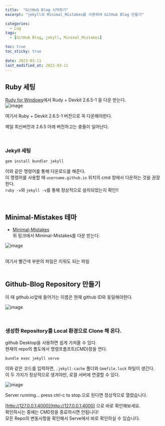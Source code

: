 ```yaml
---
title:  "GitHub Blog 시작하기"
excerpt: "jekyll과 Minimal_Mistakes를 사용하여 GitHub Blog 만들기"

categories:
  - Log
tags:
  - [GitHub Blog, jekyll, Minimal_Mistakes]

toc: true
toc_sticky: true
 
date: 2023-03-11
last_modified_at: 2023-03-11
---
```




## Ruby 세팅
[Rudy for Windows](https://rubyinstaller.org/downloads/archives/)에서 Rudy + Devkit 2.6.5-1 을 다운 받는다.  
![image](https://user-images.githubusercontent.com/31909322/224531719-e1cb816a-b011-4ccb-aa4e-e19b687c6fad.png)

<div class="notice--primary" markdown="1">
여기서 Ruby + Devkit 2.6.5-1 버전으로 꼭 다운해야한다.  

제일 최신버전과 2.6.5 아래 버전하고는 충돌이 일어난다.

</div>

<br>

### Jekyll 세팅
``` 
gem install bundler jekyll
```
이와 같은 명령어를 통해 다운로드를 해준다.  
이 명령어를 사용할 때 `username.github.io` 위치의 cmd 창에서 다운하는 것을 권장한다.  
`ruby -v`와 `jekyll -v`를 통해 정상적으로 설치되었는지 확인!!

<br>

## Minimal-Mistakes 테마
* [Minimal-Mistakes](https://github.com/mmistakes/minimal-mistakes)  
위 링크에서 Minimal-Mistakes를 다운 받는다.

![image](https://user-images.githubusercontent.com/31909322/224532198-6491d779-ec26-4f35-af9f-d70104a8b5b6.png)  
<br>

여기서 빨간색 부분의 파일은 지워도 되는 파일  
<br>

## Github-Blog Repository 만들기
이 때 github.io앞에 들어가는 이름은 현재 github ID와 동일해야한다.  

![image](https://user-images.githubusercontent.com/31909322/224531418-d4a2de1c-18cb-4253-8468-febdaee6ae27.png)

<br>

### 생성한 Repository를 Local 환경으로 Clone 해 온다.
github Desktop을 사용하면 쉽게 가져올 수 있다.  
현재의 repo의 폴도에서 명령프롬프트(CMD)창을 연다.
```
bundle exec jekyll serve
```
이와 같은 코드를 입력하면, `.jekyll-cache` 폴더와 `Gemfile.lock` 파일이 생긴다.  
이 두 가지가 정상적으로 생겨야만, 로컬 서버에 연결할 수 있다.  

![image](https://user-images.githubusercontent.com/31909322/224532512-ee426cb5-d535-4aee-abe8-b92e1f23fb97.png)

Server running... press ctrl-c to stop.으로 된다면 정상적으로 열렸습니다.

[http://127.0.0.1:4000](http://127.0.0.1:4000) 으로 바로 확인해보세요.  
확인하시는 중에는 CMD창을 종료하시면 안됩니다!  
모든 Repo의 변동사항을 확인해서 Serve에서 바로 확인하실 수 있습니다.
<br>

